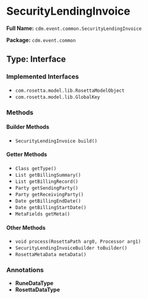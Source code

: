 # SecurityLendingInvoice

**Full Name:** `cdm.event.common.SecurityLendingInvoice`

**Package:** `cdm.event.common`

## Type: Interface

### Implemented Interfaces

- `com.rosetta.model.lib.RosettaModelObject`
- `com.rosetta.model.lib.GlobalKey`

### Methods

#### Builder Methods

- `SecurityLendingInvoice build()`

#### Getter Methods

- `Class getType()`
- `List getBillingSummary()`
- `List getBillingRecord()`
- `Party getSendingParty()`
- `Party getReceivingParty()`
- `Date getBillingEndDate()`
- `Date getBillingStartDate()`
- `MetaFields getMeta()`

#### Other Methods

- `void process(RosettaPath arg0, Processor arg1)`
- `SecurityLendingInvoiceBuilder toBuilder()`
- `RosettaMetaData metaData()`

### Annotations

- **RuneDataType**
- **RosettaDataType**

